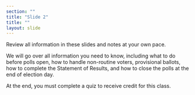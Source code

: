 ```yaml
---
section: ""
title: "Slide 2"
title: ""
layout: slide
---
```


Review all information in these slides and notes at your own pace.

We will go over all information you need to know, including what to do before polls open, how to handle non-routine voters, provisional ballots, how to complete the Statement of Results, and how to close the polls at the end of election day.

At the end, you must complete a quiz to receive credit for this class.


